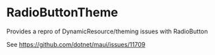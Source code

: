 # RadioButtonTheme
Provides a repro of DynamicResource/theming issues with RadioButton

See https://github.com/dotnet/maui/issues/11709
